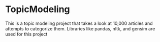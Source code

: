 # TopicModeling

This is a topic modeling project that takes a look at 10,000 articles and attempts to categorize them. Libraries like pandas, nltk, and gensim are used for this project
